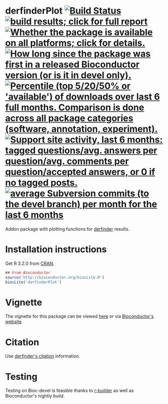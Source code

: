 derfinderPlot [![Build Status](https://travis-ci.org/leekgroup/derfinderPlot.png?branch=master)](https://travis-ci.org/leekgroup/derfinderPlot) <a href="http://bioconductor.org/checkResults/release/bioc-LATEST/derfinderPlot/"><img border="0" src="http://www.bioconductor.org/shields/build/release/bioc/derfinderPlot.svg" title="build results; click for full report"></a> <a href="http://www.bioconductor.org/packages/release/bioc/html/derfinderPlot.html#archives"><img border="0" src="http://www.bioconductor.org/shields/availability/release/derfinderPlot.svg" title="Whether the package is available on all platforms; click for details."></a> <a href="http://www.bioconductor.org/packages/release/bioc/html/derfinderPlot.html#since"><img border="0" src="http://www.bioconductor.org/shields/years-in-bioc/derfinderPlot.svg" title="How long since the package was first in a released Bioconductor version (or is it in devel only)."></a> <a href="http://bioconductor.org/packages/stats/bioc/derfinderPlot.html"><img border="0" src="http://www.bioconductor.org/shields/downloads/derfinderPlot.svg" title="Percentile (top 5/20/50% or 'available') of downloads over last 6 full months. Comparison is done across all package categories (software, annotation, experiment)."></a> <a href="https://support.bioconductor.org/t/derfinderPlot/"><img border="0" src="http://www.bioconductor.org/shields/posts/derfinderPlot.svg" title="Support site activity, last 6 months: tagged questions/avg. answers per question/avg. comments per question/accepted answers, or 0 if no tagged posts."></a> <a href="http://www.bioconductor.org/packages/release/bioc/html/derfinderPlot.html#svn_source"><img border="0" src="http://www.bioconductor.org/shields/commits/bioc/derfinderPlot.svg" title="average Subversion commits (to the devel branch) per month for the last 6 months"></a>
=============

Addon package with plotting functions for
[derfinder](http://www.bioconductor.org/packages/derfinder) results.

# Installation instructions

Get R 3.2.0 from [CRAN](http://cran.r-project.org/).

```R
## From Bioconductor
source('http://bioconductor.org/biocLite.R')
biocLite('derfinderPlot')
```

# Vignette

The vignette for this package can be viewed [here](http://leekgroup.github.io/derfinderPlot/) or via [Bioconductor's website](http://www.bioconductor.org/packages/derfinderPlot).

# Citation

Use [derfinder's citation](https://github.com/lcolladotor/derfinder#citation) information.


# Testing

Testing on Bioc-devel is feasible thanks to [r-builder](https://github.com/metacran/r-builder) as well as Bioconductor's nightly build.

